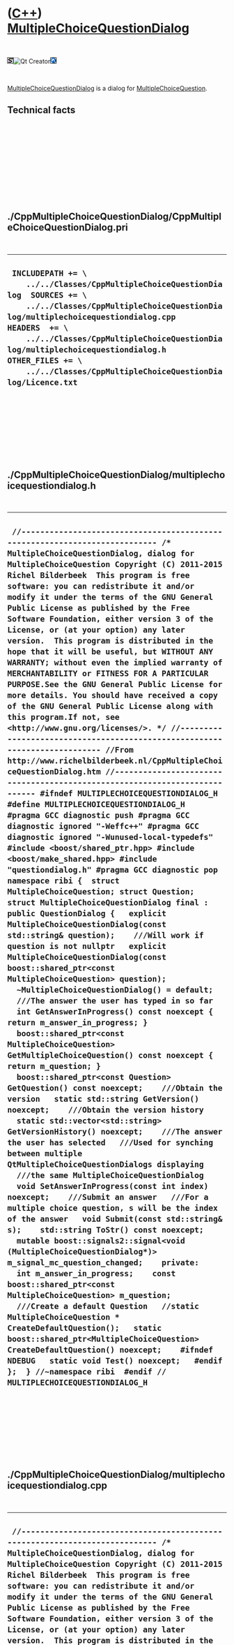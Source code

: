 



 

 

 

 

 

([C++](Cpp.htm)) [MultipleChoiceQuestionDialog](CppMultipleChoiceQuestionDialog.htm)
====================================================================================

 

![STL](PicStl.png)![Qt
Creator](PicQtCreator.png)![Lubuntu](PicLubuntu.png)

 

[MultipleChoiceQuestionDialog](CppMultipleChoiceQuestionDialog.htm) is a
dialog for [MultipleChoiceQuestion](CppMultipleChoiceQuestion.htm).

Technical facts
---------------

 

 

 

 

 

 

./CppMultipleChoiceQuestionDialog/CppMultipleChoiceQuestionDialog.pri
---------------------------------------------------------------------

 

  --------------------------------------------------------------------------------------------------------------------------------------------------------------------------------------------------------------------------------------------------------------------------------------------------------------------------------------------------------
  ` INCLUDEPATH += \     ../../Classes/CppMultipleChoiceQuestionDialog  SOURCES += \     ../../Classes/CppMultipleChoiceQuestionDialog/multiplechoicequestiondialog.cpp  HEADERS  += \     ../../Classes/CppMultipleChoiceQuestionDialog/multiplechoicequestiondialog.h  OTHER_FILES += \     ../../Classes/CppMultipleChoiceQuestionDialog/Licence.txt`
  --------------------------------------------------------------------------------------------------------------------------------------------------------------------------------------------------------------------------------------------------------------------------------------------------------------------------------------------------------

 

 

 

 

 

./CppMultipleChoiceQuestionDialog/multiplechoicequestiondialog.h
----------------------------------------------------------------

 

  --------------------------------------------------------------------------------------------------------------------------------------------------------------------------------------------------------------------------------------------------------------------------------------------------------------------------------------------------------------------------------------------------------------------------------------------------------------------------------------------------------------------------------------------------------------------------------------------------------------------------------------------------------------------------------------------------------------------------------------------------------------------------------------------------------------------------------------------------------------------------------------------------------------------------------------------------------------------------------------------------------------------------------------------------------------------------------------------------------------------------------------------------------------------------------------------------------------------------------------------------------------------------------------------------------------------------------------------------------------------------------------------------------------------------------------------------------------------------------------------------------------------------------------------------------------------------------------------------------------------------------------------------------------------------------------------------------------------------------------------------------------------------------------------------------------------------------------------------------------------------------------------------------------------------------------------------------------------------------------------------------------------------------------------------------------------------------------------------------------------------------------------------------------------------------------------------------------------------------------------------------------------------------------------------------------------------------------------------------------------------------------------------------------------------------------------------------------------------------------------------------------------------------------------------------------------------------------------------------------------------------------------------------------------------------------------------------------------------------------------------------------------------------------------------------------------------------------------------------------------------------------------------------------------------------------------------------------------------------------------------------------------------------------------------------------------------------------------------------------------------------------------------------------------------------------------------------------------------------------------------------------
  ` //--------------------------------------------------------------------------- /* MultipleChoiceQuestionDialog, dialog for MultipleChoiceQuestion Copyright (C) 2011-2015 Richel Bilderbeek  This program is free software: you can redistribute it and/or modify it under the terms of the GNU General Public License as published by the Free Software Foundation, either version 3 of the License, or (at your option) any later version.  This program is distributed in the hope that it will be useful, but WITHOUT ANY WARRANTY; without even the implied warranty of MERCHANTABILITY or FITNESS FOR A PARTICULAR PURPOSE.See the GNU General Public License for more details. You should have received a copy of the GNU General Public License along with this program.If not, see <http://www.gnu.org/licenses/>. */ //--------------------------------------------------------------------------- //From http://www.richelbilderbeek.nl/CppMultipleChoiceQuestionDialog.htm //--------------------------------------------------------------------------- #ifndef MULTIPLECHOICEQUESTIONDIALOG_H #define MULTIPLECHOICEQUESTIONDIALOG_H  #pragma GCC diagnostic push #pragma GCC diagnostic ignored "-Weffc++" #pragma GCC diagnostic ignored "-Wunused-local-typedefs" #include <boost/shared_ptr.hpp> #include <boost/make_shared.hpp> #include "questiondialog.h" #pragma GCC diagnostic pop  namespace ribi {  struct MultipleChoiceQuestion; struct Question;  struct MultipleChoiceQuestionDialog final : public QuestionDialog {   explicit MultipleChoiceQuestionDialog(const std::string& question);    ///Will work if question is not nullptr   explicit MultipleChoiceQuestionDialog(const boost::shared_ptr<const MultipleChoiceQuestion> question);    ~MultipleChoiceQuestionDialog() = default;    ///The answer the user has typed in so far   int GetAnswerInProgress() const noexcept { return m_answer_in_progress; }    boost::shared_ptr<const MultipleChoiceQuestion> GetMultipleChoiceQuestion() const noexcept { return m_question; }     boost::shared_ptr<const Question> GetQuestion() const noexcept;    ///Obtain the version   static std::string GetVersion() noexcept;    ///Obtain the version history   static std::vector<std::string> GetVersionHistory() noexcept;    ///The answer the user has selected   ///Used for synching between multiple QtMultipleChoiceQuestionDialogs displaying   ///the same MultipleChoiceQuestionDialog   void SetAnswerInProgress(const int index) noexcept;    ///Submit an answer   ///For a multiple choice question, s will be the index of the answer   void Submit(const std::string& s);    std::string ToStr() const noexcept;    mutable boost::signals2::signal<void (MultipleChoiceQuestionDialog*)> m_signal_mc_question_changed;    private:   int m_answer_in_progress;    const boost::shared_ptr<const MultipleChoiceQuestion> m_question;    ///Create a default Question   //static MultipleChoiceQuestion * CreateDefaultQuestion();   static boost::shared_ptr<MultipleChoiceQuestion> CreateDefaultQuestion() noexcept;    #ifndef NDEBUG   static void Test() noexcept;   #endif };  } //~namespace ribi  #endif // MULTIPLECHOICEQUESTIONDIALOG_H`
  --------------------------------------------------------------------------------------------------------------------------------------------------------------------------------------------------------------------------------------------------------------------------------------------------------------------------------------------------------------------------------------------------------------------------------------------------------------------------------------------------------------------------------------------------------------------------------------------------------------------------------------------------------------------------------------------------------------------------------------------------------------------------------------------------------------------------------------------------------------------------------------------------------------------------------------------------------------------------------------------------------------------------------------------------------------------------------------------------------------------------------------------------------------------------------------------------------------------------------------------------------------------------------------------------------------------------------------------------------------------------------------------------------------------------------------------------------------------------------------------------------------------------------------------------------------------------------------------------------------------------------------------------------------------------------------------------------------------------------------------------------------------------------------------------------------------------------------------------------------------------------------------------------------------------------------------------------------------------------------------------------------------------------------------------------------------------------------------------------------------------------------------------------------------------------------------------------------------------------------------------------------------------------------------------------------------------------------------------------------------------------------------------------------------------------------------------------------------------------------------------------------------------------------------------------------------------------------------------------------------------------------------------------------------------------------------------------------------------------------------------------------------------------------------------------------------------------------------------------------------------------------------------------------------------------------------------------------------------------------------------------------------------------------------------------------------------------------------------------------------------------------------------------------------------------------------------------------------------------------------------------------

 

 

 

 

 

./CppMultipleChoiceQuestionDialog/multiplechoicequestiondialog.cpp
------------------------------------------------------------------

 

  --------------------------------------------------------------------------------------------------------------------------------------------------------------------------------------------------------------------------------------------------------------------------------------------------------------------------------------------------------------------------------------------------------------------------------------------------------------------------------------------------------------------------------------------------------------------------------------------------------------------------------------------------------------------------------------------------------------------------------------------------------------------------------------------------------------------------------------------------------------------------------------------------------------------------------------------------------------------------------------------------------------------------------------------------------------------------------------------------------------------------------------------------------------------------------------------------------------------------------------------------------------------------------------------------------------------------------------------------------------------------------------------------------------------------------------------------------------------------------------------------------------------------------------------------------------------------------------------------------------------------------------------------------------------------------------------------------------------------------------------------------------------------------------------------------------------------------------------------------------------------------------------------------------------------------------------------------------------------------------------------------------------------------------------------------------------------------------------------------------------------------------------------------------------------------------------------------------------------------------------------------------------------------------------------------------------------------------------------------------------------------------------------------------------------------------------------------------------------------------------------------------------------------------------------------------------------------------------------------------------------------------------------------------------------------------------------------------------------------------------------------------------------------------------------------------------------------------------------------------------------------------------------------------------------------------------------------------------------------------------------------------------------------------------------------------------------------------------------------------------------------------------------------------------------------------------------------------------------------------------------------------------------------------------------------------------------------------------------------------------------------------------------------------------------------------------------------------------------------------------------------------------------------------------------------------------------------------------------------------------------------------------------------------------------------------------------------------------------------------------------------------------------------------------------------------------------------------------------------------------------------------------------------------------------------------------------------------------------------------------------------------------------------------------------------------------------------------------------------------------------------------------------------------------------------------------------------------------------------------------------------------------------------------------------------------------------------------------------------------------------------------------------------------------------------------------------------------------------------------------------------------------------------------------------------------------------------------------------------------------------------------------------------------------------------------------------------------------------------------------------------------------------------------------------------------------------------------------------------------------------------------------------------------------------------------------------------------------------------------------------------------------------------------------------------------------------------------------------------------------------------------------------------------------------------------------------------------------------------------------------------------------------------------------------------------------------------------------------------------------------------------------------------------------------------------------------------------------------------------------------------------------------------------------------------------------------------------------------------------------------------------------------------------------------------------------------------------------------------------------------------------------------------------------------------------------------------------------------------------------------------------------------------------------------------------------------------------------------------------------------------------------------------------------------------------------------------------------------------------------------------------------------------------------------------------------------------------------------------------------------------------------------------------------------------------------------------------------------------------------------------------------------------------------------------------------------------------------------------------------------------------------------------------------------------------------------------------------------------------------------------------------------------------------------------------------------------------------------------------------------------------------------------------------------------------------------------------
  ` //--------------------------------------------------------------------------- /* MultipleChoiceQuestionDialog, dialog for MultipleChoiceQuestion Copyright (C) 2011-2015 Richel Bilderbeek  This program is free software: you can redistribute it and/or modify it under the terms of the GNU General Public License as published by the Free Software Foundation, either version 3 of the License, or (at your option) any later version.  This program is distributed in the hope that it will be useful, but WITHOUT ANY WARRANTY; without even the implied warranty of MERCHANTABILITY or FITNESS FOR A PARTICULAR PURPOSE.See the GNU General Public License for more details. You should have received a copy of the GNU General Public License along with this program.If not, see <http://www.gnu.org/licenses/>. */ //--------------------------------------------------------------------------- //From http://www.richelbilderbeek.nl/CppMultipleChoiceQuestionDialog.htm //--------------------------------------------------------------------------- #pragma GCC diagnostic push #pragma GCC diagnostic ignored "-Weffc++" #pragma GCC diagnostic ignored "-Wunused-local-typedefs" #include "multiplechoicequestiondialog.h"  #include <cassert> #include <boost/lexical_cast.hpp> #include <boost/scoped_ptr.hpp>  #include "multiplechoicequestion.h" #include "question.h" #include "testtimer.h" #include "trace.h" #pragma GCC diagnostic pop  ribi::MultipleChoiceQuestionDialog::MultipleChoiceQuestionDialog(   const boost::shared_ptr<const MultipleChoiceQuestion> question)   : m_signal_mc_question_changed{},     m_answer_in_progress{-1},     m_question(question) {   #ifndef NDEBUG   Test();   #endif   assert(GetQuestion());   assert(!HasSubmitted()); }  ribi::MultipleChoiceQuestionDialog::MultipleChoiceQuestionDialog(const std::string& question)   : m_signal_mc_question_changed{},     m_answer_in_progress{-1},     m_question(new MultipleChoiceQuestion(question)) {   #ifndef NDEBUG   Test();   #endif   assert(!HasSubmitted());   assert(GetQuestion()); }  boost::shared_ptr<ribi::MultipleChoiceQuestion>   ribi::MultipleChoiceQuestionDialog::CreateDefaultQuestion() noexcept {   return boost::shared_ptr<MultipleChoiceQuestion>(     new MultipleChoiceQuestion(       "*",       "1+2=",       "3",       {"1","2","4","5"}     )   ); }  boost::shared_ptr<const ribi::Question> ribi::MultipleChoiceQuestionDialog::GetQuestion() const noexcept {   return m_question; }  std::string ribi::MultipleChoiceQuestionDialog::GetVersion() noexcept {   return "1.1"; }  std::vector<std::string> ribi::MultipleChoiceQuestionDialog::GetVersionHistory() noexcept {   return {     "2011-06-29: version 1.0: initial version",     "2013-10-24: version 1.1: added testing"   }; }  void ribi::MultipleChoiceQuestionDialog::Submit(const std::string& s) {   if (HasSubmitted())   {     throw std::logic_error("Cannot submit a second answer");   }   assert(!HasSubmitted());   try   {     const int index = boost::lexical_cast<int>(s);     const int sz = this->GetMultipleChoiceQuestion()->GetOptions().size();     if (index < 0)     {       throw std::logic_error("Must submit a positive index to a multiple choice question dialog");     }     if (index >= sz)     {       throw std::logic_error("Must submit an existing index to a multiple choice question dialog");     }     //The real (that is non-index) answer     const std::string t = this->GetMultipleChoiceQuestion()->GetOptions()[index];     this->SetIsCorrect(GetQuestion()->IsCorrect(t));   }   catch (boost::bad_lexical_cast&)   {     throw std::logic_error("Must submit an index to a multiple choice question dialog");   } }  #ifndef NDEBUG void ribi::MultipleChoiceQuestionDialog::Test() noexcept {   {     static bool is_tested{false};     if (is_tested) return;     is_tested = true;   }   const TestTimer test_timer(__func__,__FILE__,1.0);   //Test setting the multiple choice questions   for(const std::string& s: MultipleChoiceQuestion::GetValidMultipleChoiceQuestions())   {     const boost::shared_ptr<MultipleChoiceQuestion> q {       new MultipleChoiceQuestion(s)     };     assert(q);     const auto d = std::make_unique<MultipleChoiceQuestionDialog>(q);     //const boost::scoped_ptr<MultipleChoiceQuestionDialog> d {     //  new MultipleChoiceQuestionDialog(q)     //};     assert(d);     assert(!d->HasSubmitted() );   }   //Test submitting correct and incorrect answers to this dialog   {     const std::vector<std::string> valid {       MultipleChoiceQuestion::GetValidMultipleChoiceQuestions()     };     for (const std::string& s: valid)     {       //Create a question       const boost::shared_ptr<const MultipleChoiceQuestion> question {         new MultipleChoiceQuestion(s)       };        //Obtain the shuffled possibilities       const std::vector<std::string> options = question->GetOptions();       assert(options == question->GetOptions()         && "The possibilities must be shuffled exactly once");        //Submit correct answer to this dialog       {         boost::scoped_ptr<MultipleChoiceQuestionDialog> dialog {           new MultipleChoiceQuestionDialog(             question           )         };         assert(!dialog->HasSubmitted());          const std::string answer = question->GetAnswer();         assert(!question->GetWrongAnswers().empty());          const int index = std::distance(options.begin(),std::find(options.begin(),options.end(),answer));         assert(index >= 0);         assert(index < static_cast<int>(options.size()));          dialog->Submit(boost::lexical_cast<std::string>(index));          assert(dialog->HasSubmitted());         assert(dialog->IsAnswerCorrect());       }       //Submit incorrect answer to this dialog       {         boost::scoped_ptr<MultipleChoiceQuestionDialog> dialog {           new MultipleChoiceQuestionDialog(             question           )         };         assert(!dialog->HasSubmitted());          assert(!question->GetWrongAnswers().empty());         const std::string wrong_answer = question->GetWrongAnswers().at(0);          const int index = std::distance(options.begin(),std::find(options.begin(),options.end(),wrong_answer));         assert(index >= 0);         assert(index < static_cast<int>(options.size()));          dialog->Submit(boost::lexical_cast<std::string>(index));          assert(dialog->HasSubmitted());         assert(!dialog->IsAnswerCorrect());       }     }   } } #endif  std::string ribi::MultipleChoiceQuestionDialog::ToStr() const noexcept {   std::stringstream s;   s << m_question->ToStr();   return s.str(); }`
  --------------------------------------------------------------------------------------------------------------------------------------------------------------------------------------------------------------------------------------------------------------------------------------------------------------------------------------------------------------------------------------------------------------------------------------------------------------------------------------------------------------------------------------------------------------------------------------------------------------------------------------------------------------------------------------------------------------------------------------------------------------------------------------------------------------------------------------------------------------------------------------------------------------------------------------------------------------------------------------------------------------------------------------------------------------------------------------------------------------------------------------------------------------------------------------------------------------------------------------------------------------------------------------------------------------------------------------------------------------------------------------------------------------------------------------------------------------------------------------------------------------------------------------------------------------------------------------------------------------------------------------------------------------------------------------------------------------------------------------------------------------------------------------------------------------------------------------------------------------------------------------------------------------------------------------------------------------------------------------------------------------------------------------------------------------------------------------------------------------------------------------------------------------------------------------------------------------------------------------------------------------------------------------------------------------------------------------------------------------------------------------------------------------------------------------------------------------------------------------------------------------------------------------------------------------------------------------------------------------------------------------------------------------------------------------------------------------------------------------------------------------------------------------------------------------------------------------------------------------------------------------------------------------------------------------------------------------------------------------------------------------------------------------------------------------------------------------------------------------------------------------------------------------------------------------------------------------------------------------------------------------------------------------------------------------------------------------------------------------------------------------------------------------------------------------------------------------------------------------------------------------------------------------------------------------------------------------------------------------------------------------------------------------------------------------------------------------------------------------------------------------------------------------------------------------------------------------------------------------------------------------------------------------------------------------------------------------------------------------------------------------------------------------------------------------------------------------------------------------------------------------------------------------------------------------------------------------------------------------------------------------------------------------------------------------------------------------------------------------------------------------------------------------------------------------------------------------------------------------------------------------------------------------------------------------------------------------------------------------------------------------------------------------------------------------------------------------------------------------------------------------------------------------------------------------------------------------------------------------------------------------------------------------------------------------------------------------------------------------------------------------------------------------------------------------------------------------------------------------------------------------------------------------------------------------------------------------------------------------------------------------------------------------------------------------------------------------------------------------------------------------------------------------------------------------------------------------------------------------------------------------------------------------------------------------------------------------------------------------------------------------------------------------------------------------------------------------------------------------------------------------------------------------------------------------------------------------------------------------------------------------------------------------------------------------------------------------------------------------------------------------------------------------------------------------------------------------------------------------------------------------------------------------------------------------------------------------------------------------------------------------------------------------------------------------------------------------------------------------------------------------------------------------------------------------------------------------------------------------------------------------------------------------------------------------------------------------------------------------------------------------------------------------------------------------------------------------------------------------------------------------------------------------------------------------------------------------

 

 

 

 

 





 

[![Valid XHTML 1.0 Strict](valid-xhtml10.png){width="88"
height="31"}](http://validator.w3.org/check?uri=referer)

This page has been created by the [tool](Tools.htm)
[CodeToHtml](ToolCodeToHtml.htm)

